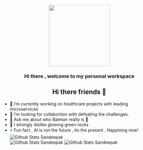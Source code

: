 <div id="header" align="center">
  <img src=https://media.giphy.com/media/ES9cAJlcxblRESzOH1/giphy.gif width="200"/>


### Hi there , welcome to my personal workspace
## Hi there friends 👋
</div>

- 🔭 I’m currently working on healthcare projects with leading microservices
- 🤔 I’m looking for collabortion with defeating the challenges.
- 💬 Ask me about who Batman really is 🦇
- 🤢 I strongly dislike glowing green rocks
- ⚡ Fun fact , AI is not the future , Its the present . Happining now! 
![Github Stats Sandeepak](https://github-readme-stats.vercel.app/api?username=rivalsolmons&theme=radical&card_width=800)  
![Github Stats Sandeepak](https://github-readme-streak-stats.herokuapp.com/?user=rivalsolmons&theme=radical&card_width=800)
![Github Stats Sandeepak](https://github-readme-stats.vercel.app/api/top-langs/?username=rivalsolmons&theme=radical&card_width=800&line=pink)

<!--
**rivalsolmons/rivalsolmons** is a ✨ _special_ ✨ repository because its `README.md` (this file) appears on your GitHub profile.
![Github Stats 4](https://github-readme-activity-graph.vercel.app/graph?username=rivalsolmons&theme=github-compact&hight=200&radius=10)
Here are some ideas to get you started:

- 🔭 I’m currently working on ...
- 🌱 I’m currently learning ...
- 👯 I’m looking to collaborate on ...
- 🤔 I’m looking for help with ...
- 💬 Ask me about ...
- 📫 How to reach me: ...
- 😄 Pronouns: ...
- ⚡ Fun fact: ...
## My Github Stats  [![GitHub Streak](https://github-readme-streak-stats.herokuapp.com?user=rivalsolmons&theme=radical&card_width=800)](https://git.io/streak-stats)

